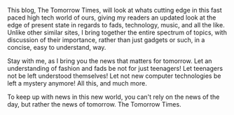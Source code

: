 This blog, The Tomorrow Times, will look at whats cutting edge in this fast paced high tech world of ours, giving my readers an updated look at the edge of present state in regards to fads, technology, music, and all the like. Unlike other similar sites, I bring together the entire spectrum of topics, with discussion of their importance, rather than just gadgets or such, in a concise, easy to understand, way.   
  
Stay with me, as I bring you the news that matters for tomorrow. Let an understanding of fashion and fads be not for just teenagers! Let teenagers not be left understood themselves! Let not new computer technologies be left a mystery anymore! All this, and much more.  
  
To keep up with news in this new world, you can't rely on the news of the day, but rather the news of tomorrow. The Tomorrow Times.